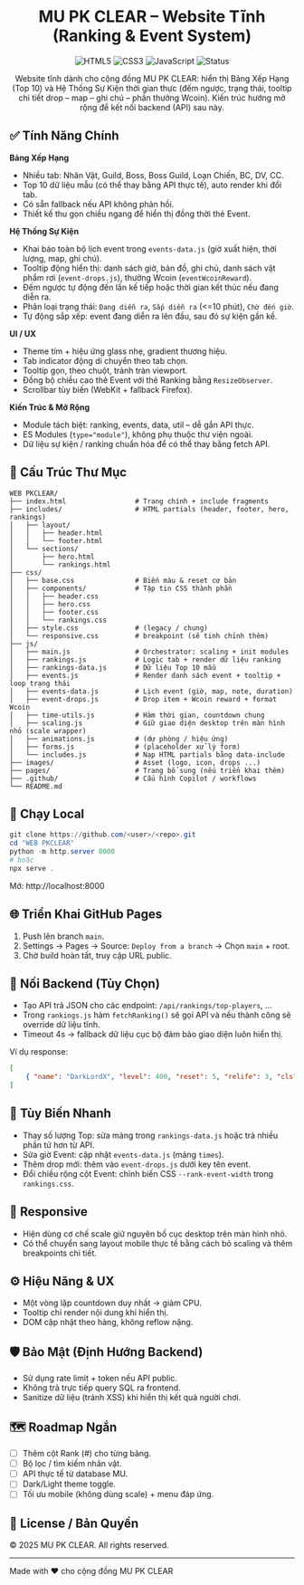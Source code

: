 <div align="center">

# MU PK CLEAR – Website Tĩnh (Ranking & Event System)

![HTML5](https://img.shields.io/badge/HTML5-E34F26?logo=html5&logoColor=white) ![CSS3](https://img.shields.io/badge/CSS3-1572B6?logo=css3&logoColor=white) ![JavaScript](https://img.shields.io/badge/JavaScript-ES6+-yellow) ![Status](https://img.shields.io/badge/Status-Active-success)

Website tĩnh dành cho cộng đồng MU PK CLEAR: hiển thị Bảng Xếp Hạng (Top 10) và Hệ Thống Sự Kiện thời gian thực (đếm ngược, trạng thái, tooltip chi tiết drop – map – ghi chú – phần thưởng Wcoin). Kiến trúc hướng mở rộng để kết nối backend (API) sau này.

</div>

## ✅ Tính Năng Chính

**Bảng Xếp Hạng**
- Nhiều tab: Nhân Vật, Guild, Boss, Boss Guild, Loạn Chiến, BC, DV, CC.
- Top 10 dữ liệu mẫu (có thể thay bằng API thực tế), auto render khi đổi tab.
- Có sẵn fallback nếu API không phản hồi.
- Thiết kế thu gọn chiều ngang để hiển thị đồng thời thẻ Event.

**Hệ Thống Sự Kiện**
- Khai báo toàn bộ lịch event trong `events-data.js` (giờ xuất hiện, thời lượng, map, ghi chú).
- Tooltip động hiển thị: danh sách giờ, bản đồ, ghi chú, danh sách vật phẩm rơi (`event-drops.js`), thưởng Wcoin (`eventWcoinReward`).
- Đếm ngược tự động đến lần kế tiếp hoặc thời gian kết thúc nếu đang diễn ra.
- Phân loại trạng thái: `Đang diễn ra`, `Sắp diễn ra` (<=10 phút), `Chờ đến giờ`.
- Tự động sắp xếp: event đang diễn ra lên đầu, sau đó sự kiện gần kề.

**UI / UX**
- Theme tím + hiệu ứng glass nhẹ, gradient thương hiệu.
- Tab indicator động di chuyển theo tab chọn.
- Tooltip gọn, theo chuột, tránh tràn viewport.
- Đồng bộ chiều cao thẻ Event với thẻ Ranking bằng `ResizeObserver`.
- Scrollbar tùy biến (WebKit + fallback Firefox).

**Kiến Trúc & Mở Rộng**
- Module tách biệt: ranking, events, data, util – dễ gắn API thực.
- ES Modules (`type="module"`), không phụ thuộc thư viện ngoài.
- Dữ liệu sự kiện / ranking chuẩn hóa để có thể thay bằng fetch API.

## 🧩 Cấu Trúc Thư Mục

```
WEB PKCLEAR/
├── index.html                 # Trang chính + include fragments
├── includes/                  # HTML partials (header, footer, hero, rankings)
│   ├── layout/
│   │   ├── header.html
│   │   └── footer.html
│   └── sections/
│       ├── hero.html
│       └── rankings.html
├── css/
│   ├── base.css               # Biến màu & reset cơ bản
│   ├── components/            # Tập tin CSS thành phần
│   │   ├── header.css
│   │   ├── hero.css
│   │   ├── footer.css
│   │   └── rankings.css
│   ├── style.css              # (legacy / chung)
│   └── responsive.css         # breakpoint (sẽ tinh chỉnh thêm)
├── js/
│   ├── main.js                # Orchestrator: scaling + init modules
│   ├── rankings.js            # Logic tab + render dữ liệu ranking
│   ├── rankings-data.js       # Dữ liệu Top 10 mẫu
│   ├── events.js              # Render danh sách event + tooltip + loop trạng thái
│   ├── events-data.js         # Lịch event (giờ, map, note, duration)
│   ├── event-drops.js         # Drop item + Wcoin reward + format Wcoin
│   ├── time-utils.js          # Hàm thời gian, countdown chung
│   ├── scaling.js             # Giữ giao diện desktop trên màn hình nhỏ (scale wrapper)
│   ├── animations.js          # (dự phòng / hiệu ứng)
│   ├── forms.js               # (placeholder xử lý form)
│   └── includes.js            # Nạp HTML partials bằng data-include
├── images/                    # Asset (logo, icon, drops ...)
├── pages/                     # Trang bổ sung (nếu triển khai thêm)
├── .github/                   # Cấu hình Copilot / workflows
└── README.md
```

## 🚀 Chạy Local

```powershell
git clone https://github.com/<user>/<repo>.git
cd "WEB PKCLEAR"
python -m http.server 8000
# hoặc
npx serve .
```

Mở: http://localhost:8000

## 🌐 Triển Khai GitHub Pages
1. Push lên branch `main`.
2. Settings → Pages → Source: `Deploy from a branch` → Chọn `main` + root.
3. Chờ build hoàn tất, truy cập URL public.

## 🔌 Nối Backend (Tùy Chọn)
- Tạo API trả JSON cho các endpoint: `/api/rankings/top-players`, ...
- Trong `rankings.js` hàm `fetchRanking()` sẽ gọi API và nếu thành công sẽ override dữ liệu tĩnh.
- Timeout 4s → fallback dữ liệu cục bộ đảm bảo giao diện luôn hiển thị.

Ví dụ response:
```json
[
	{ "name": "DarkLordX", "level": 400, "reset": 5, "relife": 3, "cls": "Dark Lord", "guildLogo": "images/guild.png" }
]
```

## 🔧 Tùy Biến Nhanh
- Thay số lượng Top: sửa mảng trong `rankings-data.js` hoặc trả nhiều phần tử hơn từ API.
- Sửa giờ Event: cập nhật `events-data.js` (mảng `times`).
- Thêm drop mới: thêm vào `event-drops.js` dưới key tên event.
- Đổi chiều rộng cột Event: chỉnh biến CSS `--rank-event-width` trong `rankings.css`.

## 📱 Responsive
- Hiện dùng cơ chế scale giữ nguyên bố cục desktop trên màn hình nhỏ.
- Có thể chuyển sang layout mobile thực tế bằng cách bỏ scaling và thêm breakpoints chi tiết.

## ⚙️ Hiệu Năng & UX
- Một vòng lặp countdown duy nhất → giảm CPU.
- Tooltip chỉ render nội dung khi hiển thị.
- DOM cập nhật theo hàng, không reflow nặng.

## 🛡️ Bảo Mật (Định Hướng Backend)
- Sử dụng rate limit + token nếu API public.
- Không trả trực tiếp query SQL ra frontend.
- Sanitize dữ liệu (tránh XSS) khi hiển thị kết quả người chơi.

## 🗺️ Roadmap Ngắn
- [ ] Thêm cột Rank (#) cho từng bảng.
- [ ] Bộ lọc / tìm kiếm nhân vật.
- [ ] API thực tế từ database MU.
- [ ] Dark/Light theme toggle.
- [ ] Tối ưu mobile (không dùng scale) + menu đáp ứng.

## 📄 License / Bản Quyền
© 2025 MU PK CLEAR. All rights reserved.

---
Made with ❤️ cho cộng đồng MU PK CLEAR
